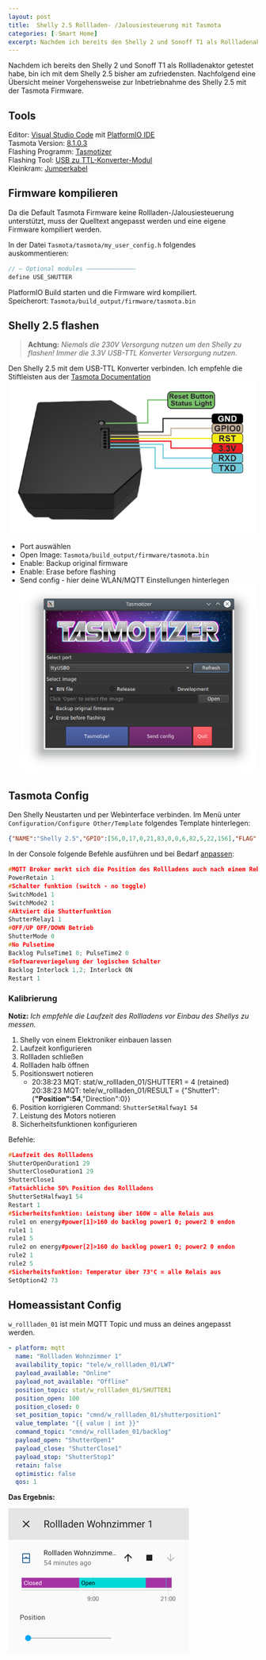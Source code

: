 ```yaml
---
layout: post
title:  Shelly 2.5 Rollladen- /Jalousiesteuerung mit Tasmota
categories: [💡Smart Home]
excerpt: Nachdem ich bereits den Shelly 2 und Sonoff T1 als Rollladenaktor getestet habe, bin ich mit dem Shelly 2.5 bisher am zufriedensten. Nachfolgend eine Übersicht meiner Vorgehensweise zur Inbetriebnahme des Shelly 2.5 mit der Tasmota Firmware.
---
```


Nachdem ich bereits den Shelly 2 und Sonoff T1 als Rollladenaktor getestet habe, bin ich mit dem Shelly 2.5 bisher am zufriedensten.
Nachfolgend eine Übersicht meiner Vorgehensweise zur Inbetriebnahme des Shelly 2.5 mit der Tasmota Firmware.

## Tools

Editor: [Visual Studio Code](https://code.visualstudio.com/download) mit [PlatformIO IDE](https://marketplace.visualstudio.com/items?itemName=platformio.platformio-ide)  
Tasmota Version: [8.1.0.3](https://github.com/arendst/Tasmota/tree/master)  
Flashing Programm: [Tasmotizer](https://github.com/tasmota/tasmotizer)  
Flashing Tool: [USB zu TTL-Konverter-Modul](https://www.amazon.de/USB-TTL-Konverter-Modul-mit-eingebautem-CP2102/dp/B00AFRXKFU/ref=sr_1_3?__mk_de_DE=%C3%85M%C3%85%C5%BD%C3%95%C3%91&keywords=USB+zu+TTL-Konverter-Modul+mit+eingebautem+in+CP2102&qid=1578948764&s=computers&sr=1-3)  
Kleinkram: [Jumperkabel](https://www.amazon.de/Female-Female-Male-Female-Male-Male-Steckbrücken-Drahtbrücken-bunt/dp/B01EV70C78/ref=sr_1_3?__mk_de_DE=ÅMÅŽÕÑ&crid=3D9JJ4C2W5VM4&keywords=jumper+kabel&qid=1579031684&sprefix=jumper%2Caps%2C150&sr=8-3)

## Firmware kompilieren

Da die Default Tasmota Firmware keine Rollladen-/Jalousiesteuerung unterstützt, muss der Quelltext angepasst werden und eine eigene Firmware kompiliert werden.

In der Datei `Tasmota/tasmota/my_user_config.h` folgendes auskommentieren:

```cpp
// — Optional modules ——————————————
define USE_SHUTTER
```

PlatformIO Build starten und die Firmware wird kompiliert.  
Speicherort: `Tasmota/build_output/firmware/tasmota.bin`

## Shelly 2.5 flashen

>**Achtung:** _Niemals die 230V Versorgung nutzen um den Shelly zu flashen! Immer die 3.3V USB-TTL Konverter Versorgung nutzen._

Den Shelly 2.5 mit dem USB-TTL Konverter verbinden.
Ich empfehle die Stiftleisten aus der [Tasmota Documentation](https://tasmota.github.io/docs/#/devices/Shelly-2.5)
![Shelly2.5](/images/shelly2.5-pinout.png)

* Port auswählen
* Open Image:  `Tasmota/build_output/firmware/tasmota.bin`
* Enable: Backup original firmware
* Enable: Erase before flashing
* Send config - hier deine WLAN/MQTT Einstellungen hinterlegen
![Tasmotizer](/images/tasmotizer-menu-screen.png)

## Tasmota Config

Den Shelly Neustarten und per Webinterface verbinden.
Im Menü unter `Configuration/Configure Other/Template` folgendes Template hinterlegen:

```json
{"NAME":"Shelly 2.5","GPIO":[56,0,17,0,21,83,0,0,6,82,5,22,156],"FLAG":2,"BASE":18}
```

In der Console folgende Befehle ausführen und bei Bedarf [anpassen](https://tasmota.github.io/docs/#/Blinds-and-Shutters):

```cpp
#MQTT Broker merkt sich die Position des Rollladens auch nach einem Reboot
PowerRetain 1
#Schalter funktion (switch - no toggle)
SwitchMode1 1
SwitchMode2 1
#Aktviert die Shutterfunktion
ShutterRelay1 1
#OFF/UP OFF/DOWN Betrieb
ShutterMode 0
#No Pulsetime
Backlog PulseTime1 0; PulseTime2 0
#Softwareveriegelung der logischen Schalter
Backlog Interlock 1,2; Interlock ON
Restart 1
```

### Kalibrierung

**Notiz:** _Ich empfehle die Laufzeit des Rollladens vor Einbau des Shellys zu messen._

1. Shelly von einem Elektroniker einbauen lassen
2. Laufzeit konfigurieren
3. Rollladen schließen
4. Rollladen halb öffnen
5. Positionswert notieren
   * 20:38:23 MQT: stat/w_rollladen_01/SHUTTER1 = 4 (retained) 20:38:23 MQT: tele/w_rollladen_01/RESULT = {"Shutter1":{**"Position":54**,"Direction":0}}
6. Position korrigieren Command: `ShutterSetHalfway1 54`
7. Leistung des Motors notieren
8. Sicherheitsfunktionen konfigurieren

Befehle:

```cpp
#Laufzeit des Rollladens
ShutterOpenDuration1 29
ShutterCloseDuration1 29
ShutterClose1
#Tatsächliche 50% Position des Rollladens
ShutterSetHalfway1 54
Restart 1
#Sicherheitsfunktion: Leistung über 160W = alle Relais aus
rule1 on energy#power[1]>160 do backlog power1 0; power2 0 endon
rule1 1
rule1 5
rule2 on energy#power[2]>160 do backlog power1 0; power2 0 endon
rule2 1
rule2 5
#Sicherheitsfunktion: Temperatur über 73°C = alle Relais aus
SetOption42 73
```

## Homeassistant Config

`w_rollladen_01` ist mein MQTT Topic und muss an deines angepasst werden.

```yaml
- platform: mqtt
  name: "Rollladen Wohnzimmer 1"
  availability_topic: "tele/w_rollladen_01/LWT"
  payload_available: "Online"
  payload_not_available: "Offline"
  position_topic: stat/w_rollladen_01/SHUTTER1
  position_open: 100
  position_closed: 0
  set_position_topic: "cmnd/w_rollladen_01/shutterposition1"
  value_template: "{{ value | int }}"
  command_topic: "cmnd/w_rollladen_01/backlog"
  payload_open: "ShutterOpen1"
  payload_close: "ShutterClose1"
  payload_stop: "ShutterStop1"
  retain: false
  optimistic: false
  qos: 1
```

**Das Ergebnis:**

![Rollladensteuerung](/images/homeassistant-shutter-control.png)